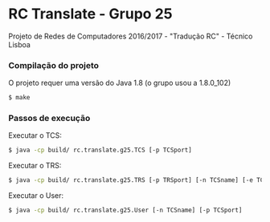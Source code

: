 # RC Translate - Grupo 25

Projeto de Redes de Computadores 2016/2017 - "Tradução RC" - Técnico Lisboa

### Compilação do projeto

O projeto requer uma versão do Java 1.8 (o grupo usou a 1.8.0_102)

```sh
$ make
```

### Passos de execução

Executar o TCS:
```sh
$ java -cp build/ rc.translate.g25.TCS [-p TCSport]
```

Executar o TRS:
```sh
$ java -cp build/ rc.translate.g25.TRS [-p TRSport] [-n TCSname] [-e TCSport]
```

Executar o User:
```sh
$ java -cp build/ rc.translate.g25.User [-n TCSname] [-p TCSport]
```
